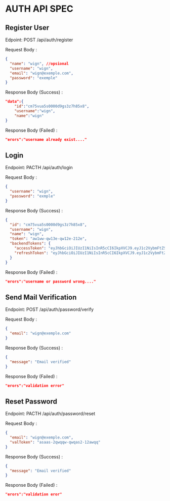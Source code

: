 # AUTH API SPEC

## Register User

Edpoint: POST /api/auth/register

Request Body :

```json
{
  "name": "wign", //opsional
  "username": "wign",
  "email": "wign@exemple.com",
  "password": "exemple"
}
```

Response Body (Success) :

```json
"data":{
    "id":"cm75vua5s0000d9gs3z7h85x8",
    "username":"wign",
    "name":"wign"
}
```

Response Body (Failed) :

```json
"erors":"username already exist...."
```

## Login

Endpoint: PACTH /api/auth/login

Request Body :

```json
{
  "username": "wign",
  "password": "exmple"
}
```

Response Body (Success) :

```json
{
  "id": "cm75vua5s0000d9gs3z7h85x8",
  "username": "wign",
  "name": "wign",
  "token": "aw1ww-qw13e-qw12e-212e",
  "backendTokens": {
    "accessToken": "eyJhbGciOiJIUzI1NiIsInR5cCI6IkpXVCJ9.eyJ1c2VybmFtZSI6IndpZ24iLCJpc0FkbWluIjp0cnVlLCJzdWIiOnsibmFtZSI6IndpZ25Bc3RyZWEyMiJ9LCJpYXQiOjE3Mzk2NzEzNjQsImV4cCI6MTczOTY3NDk2NH0._ask1nkniadjjipk2jknansdm12na",
    "refreshToken": "eyJhbGciOiJIUzI1NiIsInR5cCI6IkpXVCJ9.eyJ1c2VybmFtZSI6IndpZ24iLCJpc0FkbWluIjp0cnVlLCJzdWIiOnsibmFtZSI6IndpZ25Bc3RyZWEyMiJ9LCJpYXQiOjE3Mzk2NzEzNjQsImV4cCI6MTczOTY3NDk2NH0._ask1nkniadjjipk2jknansdm12na"
  }
}
```

Response Body (Failed) :

```json
"erors":"username or password wrong...."
```

## Send Mail Verification

Endpoint: POST /api/auth/password/verify

Request Body :

```json
{
  "email": "wign@exemple.com"
}
```

Response Body (Success) :

```json
{
  "message": "Email verified"
}
```

Response Body (Failed) :

```json
"erors":"validation error"
```

## Reset Password

Endpoint: PACTH /api/auth/password/reset

Request Body :

```json
{
  "email": "wign@exemple.com",
  "valToken": "asaas-2qwqqw-qwqas2-12awqq"
}
```

Response Body (Success) :

```json
{
  "message": "Email verified"
}
```

Response Body (Failed) :

```json
"erors":"validation eror"
```
